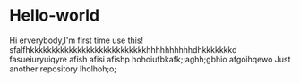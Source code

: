 # Hello-world
Hi erverybody,I'm first time use this!
sfalfhkkkkkkkkkkkkkkkkkkkkkkkkkkkhhhhhhhhhhdhkkkkkkkd
fasueiuryuiqyre
afish
afisi
afishp
hohoiufbkafk;;aghh;gbhio
afgoihqewo
Just another repository
lholhoh;o;
